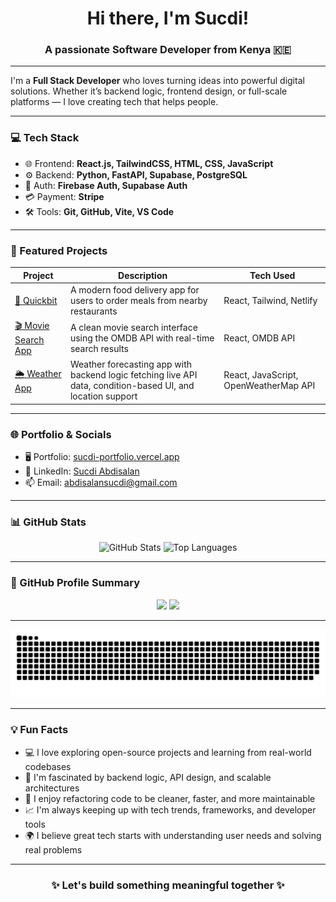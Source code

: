 <h1 align="center">Hi there, I'm Sucdi!</h1>
<h3 align="center">A passionate Software Developer from Kenya 🇰🇪</h3>

---

I'm a **Full Stack Developer** who loves turning ideas into powerful digital solutions. Whether it’s backend logic, frontend design, or full-scale platforms — I love creating tech that helps people.

---

### 💻 Tech Stack

- 🌐 Frontend: **React.js, TailwindCSS, HTML, CSS, JavaScript**
- ⚙️ Backend: **Python, FastAPI, Supabase, PostgreSQL**
- 🔐 Auth: **Firebase Auth, Supabase Auth**
- 💳 Payment: **Stripe**
- 🛠️ Tools: **Git, GitHub, Vite, VS Code**

---

### 🚀 Featured Projects

| Project | Description | Tech Used |
|--------|-------------|-----------|
| [🍔 Quickbit](https://quickbit.netlify.app/) | A modern food delivery app for users to order meals from nearby restaurants | React, Tailwind, Netlify |
| [🎬 Movie Search App](https://movie-search-react-app.netlify.app/) | A clean movie search interface using the OMDB API with real-time search results | React, OMDB API |
| [🌦️ Weather App](https://react-weather-app-api.netlify.app/) | Weather forecasting app with backend logic fetching live API data, condition-based UI, and location support | React, JavaScript, OpenWeatherMap API |

---

### 🌐 Portfolio & Socials

- 🖥️ Portfolio: [sucdi-portfolio.vercel.app](https://sucdi-portfolio.vercel.app)
- 💼 LinkedIn: [Sucdi Abdisalan](https://www.linkedin.com/in/sucdi-abdisalan-0a2349267/)
- 📫 Email: abdisalansucdi@gmail.com

---

### 📊 GitHub Stats

<p align="center">
  <img src="https://github-readme-stats.vercel.app/api?username=Suudi-sudo&show_icons=true&theme=react&hide_title=false" alt="GitHub Stats" height="180"/>
  <img src="https://github-readme-stats.vercel.app/api/top-langs/?username=Suudi-sudo&layout=compact&theme=react" alt="Top Languages" height="180"/>
</p>

---

### 🧾 GitHub Profile Summary

<p align="center">

  <img src="https://github-profile-summary-cards.vercel.app/api/cards/productive-time?username=Suudi-sudo&theme=github_dark"/>
  <img src="https://github-profile-summary-cards.vercel.app/api/cards/repos-per-language?username=Suudi-sudo&theme=github_dark"/>
</p>

---



<p align="center">
  <img src="https://raw.githubusercontent.com/Platane/snk/output/github-contribution-grid-snake.svg" alt="snake gif"/>
</p>

---

### 💡 Fun Facts

- 💻 I love exploring open-source projects and learning from real-world codebases  
- 🧠 I'm fascinated by backend logic, API design, and scalable architectures  
- 🔄 I enjoy refactoring code to be cleaner, faster, and more maintainable  
- 📈 I'm always keeping up with tech trends, frameworks, and developer tools  
- 🌍 I believe great tech starts with understanding user needs and solving real problems  

---

<h3 align="center">✨ Let's build something meaningful together ✨</h3>
